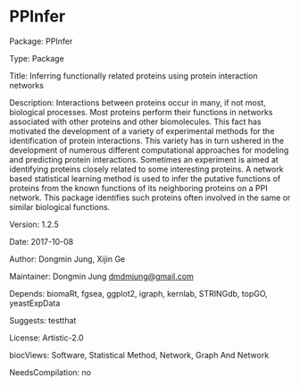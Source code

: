 # PPInfer

Package: PPInfer

Type: Package

Title: Inferring functionally related proteins using protein interaction networks

Description: Interactions between proteins occur in many, if not most, biological processes. Most proteins perform their functions in networks associated with other proteins and other biomolecules. This fact has motivated the development of a variety of experimental methods for the identification of protein interactions. This variety has in turn ushered in the development of numerous different computational approaches for modeling and predicting protein interactions. Sometimes an experiment is aimed at identifying proteins closely related to some interesting proteins. A network based statistical learning method is used to infer the putative functions of proteins from the known functions of its neighboring proteins on a PPI network. This package identifies such proteins often involved in the same or similar biological functions.

Version: 1.2.5

Date: 2017-10-08

Author: Dongmin Jung, Xijin Ge

Maintainer: Dongmin Jung <dmdmjung@gmail.com>

Depends: biomaRt, fgsea, ggplot2, igraph, kernlab, STRINGdb, topGO, yeastExpData

Suggests: testthat

License: Artistic-2.0

biocViews: Software, Statistical Method, Network, Graph And Network

NeedsCompilation: no





